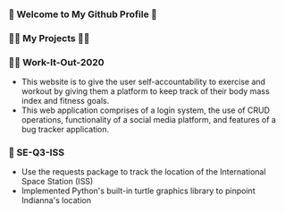 ### 🤩 Welcome to My Github Profile 🤩


### 👨‍💻 My Projects 👨‍💻


### 🏋️‍♂️ Work-It-Out-2020 
 - This website is to give the user self-accountability to exercise and workout by giving them a platform to keep track of their body mass index and fitness goals.
 - This web application comprises of a login system, the use of CRUD operations, functionality of a social media platform, and features of a bug tracker application.
### 🔭 SE-Q3-ISS
 - Use the requests package to track the location of the International Space Station (ISS)
 - Implemented Python's built-in turtle graphics library to pinpoint Indianna's location
